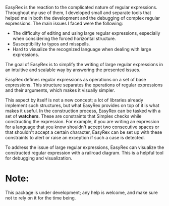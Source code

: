   
EasyRex is the reaction to the complicated nature of regular expressions. Throughout my use of them, I developed small and separate tools that helped me in both the development and the debugging of complex regular expressions. The main issues I faced were the following:

- The difficulty of editing and using large regular expressions, especially when considering the forced horizontal structure.  
- Susceptibility to typos and misspells.  
- Hard to visualize the recognized language when dealing with large expressions.

The goal of EasyRex is to simplify the writing of large regular expressions in an intuitive and scalable way by answering the presented issues.

EasyRex defines regular expressions as operations on a set of base expressions. This structure separates the operations of regular expressions and their arguments, which makes it visually simpler.

This aspect by itself is not a new concept; a lot of libraries already implement such structures, but what EasyRex provides on top of it is what makes it useful. In the construction process, EasyRex can be tasked with a set of __watchers__. These are constraints that Simplex checks while constructing the expression. For example, if you are writing an expression for a language that you know shouldn't accept two consecutive spaces or that shouldn't accept a certain character, EasyRex can be set up with these constraints to alert or raise an exception if such a case is detected.

To address the issue of large regular expressions, EasyRex can visualize the constructed regular expression with a railroad diagram. This is a helpful tool for debugging and visualization.

  
# Note:  
This package is under development; any help is welcome, and make sure not to rely on it for the time being.